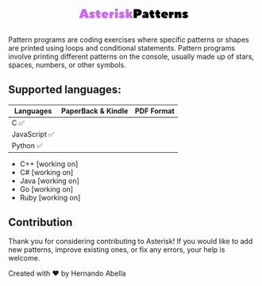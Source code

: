 <div align="center"><img title="logo" alt="logo" src="/images/logo-light.png"></div>
<br/>
<p>Pattern programs are coding exercises where specific patterns or shapes are printed using loops and conditional statements. Pattern programs involve printing different patterns on the console, usually made up of stars, spaces, numbers, or other symbols.<p>

## Supported languages:
| Languages | PaperBack & Kindle | PDF Format |
|-|-|-|
| C ✅ | |
| JavaScript ✅ | |
| Python ✅ | |
- C++ [working on]
- C# [working on]
- Java [working on]
- Go [working on]
- Ruby [working on] 

## Contribution
Thank you for considering contributing to Asterisk! If you would like to add new patterns, improve existing ones, or fix any errors, your help is welcome.

Created with ❤️ by Hernando Abella
